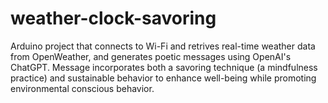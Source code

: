 # weather-clock-savoring

Arduino project that connects to Wi-Fi and retrives real-time weather data from OpenWeather, and generates poetic messages using OpenAI's ChatGPT. Message incorporates both a savoring technique (a mindfulness practice) and sustainable behavior to enhance well-being while promoting environmental conscious behavior. 
